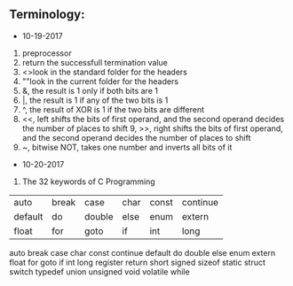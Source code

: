 Terminology:
-----------------
* 10-19-2017
1. preprocessor
2. return the successfull termination value
3. <>look in the standard folder for the headers
4. ""look in the current folder for the headers
5. &, the result is 1 only if both bits are 1
6. |, the result is 1 if any of the two bits is 1
7. ^, the result of XOR is 1 if the two bits are different
8. <<, left shifts the bits of first operand, and the second operand decides the number of places to shift
9, >>, right shifts the bits of first operand, and the second operand decides the number of places to shift
10. ~, bitwise NOT, takes one number and inverts all bits of it

* 10-20-2017
1. The 32 keywords of C Programming

|   |  |   |  |   |  |
| ------------- | ------------- | ------------- | ------------- | ------------- | ------------- |
| auto  | break  | case | char | const | continue |
| default  | do  | double | else | enum | extern |
| float | for | goto | if | int | long

  auto       break    case     char     const     continue
  default    do       double   else     enum      extern
  float      for      goto     if       int       long
  register   return   short    signed   sizeof    static
  struct     switch   typedef  union    unsigned  void
  volatile   while 
